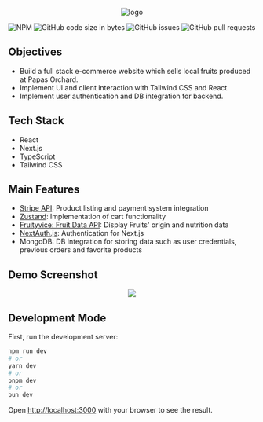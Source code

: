 <div align="center">

![logo](https://github.com/eshinhw/green-orchard/assets/41933169/c6a8f647-2175-456d-a7e1-e6db298cf82e)

</div>

<div align="center">

  ![NPM](https://img.shields.io/npm/l/nextjs)
  ![GitHub code size in bytes](https://img.shields.io/github/languages/code-size/eshinhw/papas-orchard)
  ![GitHub issues](https://img.shields.io/github/issues/eshinhw/papas-orchard)
  ![GitHub pull requests](https://img.shields.io/github/issues-pr/eshinhw/papas-orchard)
  
</div>

## Objectives

- Build a full stack e-commerce website which sells local fruits produced at Papas Orchard.
- Implement UI and client interaction with Tailwind CSS and React.
- Implement user authentication and DB integration for backend.

## Tech Stack

- React
- Next.js
- TypeScript
- Tailwind CSS

## Main Features

- [Stripe API](https://stripe.com/docs/api): Product listing and payment system integration
- [Zustand](https://github.com/pmndrs/zustand): Implementation of cart functionality
- [Fruityvice: Fruit Data API](https://www.fruityvice.com): Display Fruits' origin and nutrition data
- [NextAuth.js](https://next-auth.js.org): Authentication for Next.js
- MongoDB: DB integration for storing data such as user credentials, previous orders and favorite products

## Demo Screenshot

<div align="center">
  <img src="https://github.com/eshinhw/green-orchard/assets/41933169/2e1b4b95-fa80-4f86-b2c9-126204ff2e43"/>
</div>

## Development Mode

First, run the development server:

```bash
npm run dev
# or
yarn dev
# or
pnpm dev
# or
bun dev
```

Open [http://localhost:3000](http://localhost:3000) with your browser to see the result.

